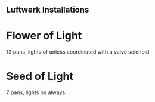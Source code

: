 Luftwerk Installations
----------------------

# Flower of Light

13 pans, lights of unless coordinated with a valve solenoid

# Seed of Light

7 pans, lights on always
